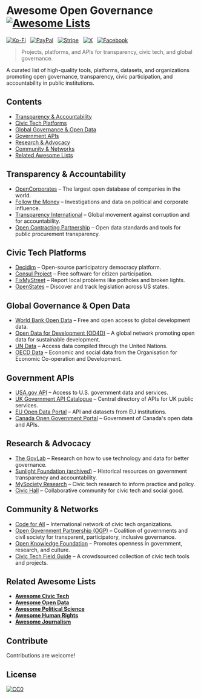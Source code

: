 # Awesome Open Governance [![Awesome Lists](https://srv-cdn.himpfen.io/badges/awesome-lists/awesomelists-flat.svg)](https://github.com/awesomelistsio/awesome)

[![Ko-Fi](https://srv-cdn.himpfen.io/badges/kofi/kofi-flat.svg)](https://ko-fi.com/awesomelists) &nbsp; [![PayPal](https://srv-cdn.himpfen.io/badges/paypal/paypal-flat.svg)](https://www.paypal.com/donate/?hosted_button_id=3LLKRXJU44EJJ) &nbsp; [![Stripe](https://srv-cdn.himpfen.io/badges/stripe/stripe-flat.svg)](https://tinyurl.com/e8ymxdw3) &nbsp; [![X](https://srv-cdn.himpfen.io/badges/twitter/twitter-flat.svg)](https://x.com/ListsAwesome) &nbsp; [![Facebook](https://srv-cdn.himpfen.io/badges/facebook-pages/facebook-pages-flat.svg)](https://www.facebook.com/awesomelists)

> Projects, platforms, and APIs for transparency, civic tech, and global governance.

A curated list of high-quality tools, platforms, datasets, and organizations promoting open governance, transparency, civic participation, and accountability in public institutions.

## Contents

- [Transparency & Accountability](#transparency--accountability)
- [Civic Tech Platforms](#civic-tech-platforms)
- [Global Governance & Open Data](#global-governance--open-data)
- [Government APIs](#government-apis)
- [Research & Advocacy](#research--advocacy)
- [Community & Networks](#community--networks)
- [Related Awesome Lists](#related-awesome-lists)

## Transparency & Accountability

- [OpenCorporates](https://opencorporates.com/) – The largest open database of companies in the world.
- [Follow the Money](https://followthemoney.org/) – Investigations and data on political and corporate influence.
- [Transparency International](https://www.transparency.org/) – Global movement against corruption and for accountability.
- [Open Contracting Partnership](https://www.open-contracting.org/) – Open data standards and tools for public procurement transparency.

## Civic Tech Platforms

- [Decidim](https://decidim.org/) – Open-source participatory democracy platform.
- [Consul Project](https://consulproject.org/en/) – Free software for citizen participation.
- [FixMyStreet](https://www.fixmystreet.com/) – Report local problems like potholes and broken lights.
- [OpenStates](https://openstates.org/) – Discover and track legislation across US states.

## Global Governance & Open Data

- [World Bank Open Data](https://data.worldbank.org/) – Free and open access to global development data.
- [Open Data for Development (OD4D)](https://od4d.net/) – A global network promoting open data for sustainable development.
- [UN Data](https://data.un.org/) – Access data compiled through the United Nations.
- [OECD Data](https://data.oecd.org/) – Economic and social data from the Organisation for Economic Co-operation and Development.

## Government APIs

- [USA.gov API](https://www.usa.gov/developer) – Access to U.S. government data and services.
- [UK Government API Catalogue](https://api.gov.uk/) – Central directory of APIs for UK public services.
- [EU Open Data Portal](https://data.europa.eu/en) – API and datasets from EU institutions.
- [Canada Open Government Portal](https://open.canada.ca/en/open-data) – Government of Canada's open data and APIs.

## Research & Advocacy

- [The GovLab](https://thegovlab.org/) – Research on how to use technology and data for better governance.
- [Sunlight Foundation (archived)](https://sunlightfoundation.com/) – Historical resources on government transparency and accountability.
- [MySociety Research](https://www.mysociety.org/research/) – Civic tech research to inform practice and policy.
- [Civic Hall](https://civichall.org/) – Collaborative community for civic tech and social good.

## Community & Networks

- [Code for All](https://codeforall.org/) – International network of civic tech organizations.
- [Open Government Partnership (OGP)](https://www.opengovpartnership.org/) – Coalition of governments and civil society for transparent, participatory, inclusive governance.
- [Open Knowledge Foundation](https://okfn.org/) – Promotes openness in government, research, and culture.
- [Civic Tech Field Guide](https://civictech.guide/) – A crowdsourced collection of civic tech tools and projects.

## Related Awesome Lists

- **[Awesome Civic Tech](https://github.com/awesomelistsio/awesome-civic-tech)**
- **[Awesome Open Data](https://github.com/awesomelistsio/awesome-open-data)**
- **[Awesome Political Science](https://github.com/awesomelistsio/awesome-political-science)**
- **[Awesome Human Rights](https://github.com/awesomelistsio/awesome-human-rights)**
- **[Awesome Journalism](https://github.com/awesomelistsio/awesome-journalism)**

## Contribute

Contributions are welcome!

## License

[![CC0](https://mirrors.creativecommons.org/presskit/buttons/88x31/svg/by-sa.svg)](http://creativecommons.org/licenses/by-sa/4.0/)
